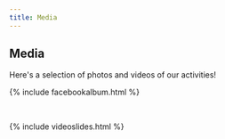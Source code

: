 ```yaml
---
title: Media
---
```


## Media

Here's a selection of photos and videos of our activities!

{% include facebookalbum.html %}

<br>

{% include videoslides.html %}
